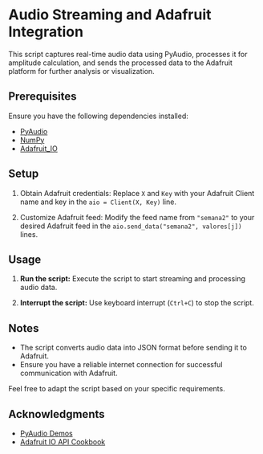 # Audio Streaming and Adafruit Integration

This script captures real-time audio data using PyAudio, processes it for amplitude calculation, and sends the processed data to the Adafruit platform for further analysis or visualization.

## Prerequisites

Ensure you have the following dependencies installed:

- [PyAudio](https://pypi.org/project/PyAudio/)
- [NumPy](https://numpy.org/)
- [Adafruit_IO](https://pypi.org/project/Adafruit-IO/)

## Setup

1. Obtain Adafruit credentials: Replace `X` and `Key` with your Adafruit Client name and key in the `aio = Client(X, Key)` line.

2. Customize Adafruit feed: Modify the feed name from `"semana2"` to your desired Adafruit feed in the `aio.send_data("semana2", valores[j])` lines.

## Usage

1. **Run the script:** Execute the script to start streaming and processing audio data.

2. **Interrupt the script:** Use keyboard interrupt (`Ctrl+C`) to stop the script.

## Notes

- The script converts audio data into JSON format before sending it to Adafruit.
- Ensure you have a reliable internet connection for successful communication with Adafruit.

Feel free to adapt the script based on your specific requirements.

## Acknowledgments

- [PyAudio Demos](https://github.com/cclaan/PyAudioNotebook/blob/master/PyAudio%20Demos.ipynb)
- [Adafruit IO API Cookbook](https://io.adafruit.com/api/docs/cookbook.html)



